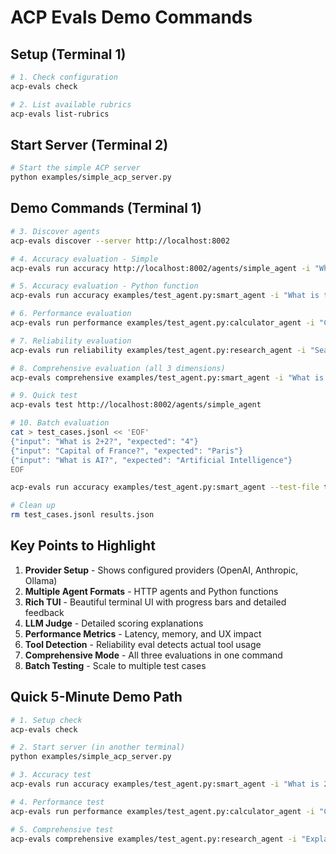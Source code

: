 # ACP Evals Demo Commands

## Setup (Terminal 1)

```bash
# 1. Check configuration
acp-evals check

# 2. List available rubrics
acp-evals list-rubrics
```

## Start Server (Terminal 2)

```bash
# Start the simple ACP server
python examples/simple_acp_server.py
```

## Demo Commands (Terminal 1)

```bash
# 3. Discover agents
acp-evals discover --server http://localhost:8002

# 4. Accuracy evaluation - Simple
acp-evals run accuracy http://localhost:8002/agents/simple_agent -i "What is 2+2?" -e "4"

# 5. Accuracy evaluation - Python function
acp-evals run accuracy examples/test_agent.py:smart_agent -i "What is the capital of France?" -e "Paris"

# 6. Performance evaluation
acp-evals run performance examples/test_agent.py:calculator_agent -i "Calculate 25% of 80" --track-memory

# 7. Reliability evaluation
acp-evals run reliability examples/test_agent.py:research_agent -i "Search for latest AI news and summarize it" --expected-tools search summarize

# 8. Comprehensive evaluation (all 3 dimensions)
acp-evals comprehensive examples/test_agent.py:smart_agent -i "What is machine learning?" -e "Machine learning is a subset of AI" --show-details

# 9. Quick test
acp-evals test http://localhost:8002/agents/simple_agent

# 10. Batch evaluation
cat > test_cases.jsonl << 'EOF'
{"input": "What is 2+2?", "expected": "4"}
{"input": "Capital of France?", "expected": "Paris"}
{"input": "What is AI?", "expected": "Artificial Intelligence"}
EOF

acp-evals run accuracy examples/test_agent.py:smart_agent --test-file test_cases.jsonl --export results.json

# Clean up
rm test_cases.jsonl results.json
```

## Key Points to Highlight

1. **Provider Setup** - Shows configured providers (OpenAI, Anthropic, Ollama)
2. **Multiple Agent Formats** - HTTP agents and Python functions
3. **Rich TUI** - Beautiful terminal UI with progress bars and detailed feedback
4. **LLM Judge** - Detailed scoring explanations
5. **Performance Metrics** - Latency, memory, and UX impact
6. **Tool Detection** - Reliability eval detects actual tool usage
7. **Comprehensive Mode** - All three evaluations in one command
8. **Batch Testing** - Scale to multiple test cases

## Quick 5-Minute Demo Path

```bash
# 1. Setup check
acp-evals check

# 2. Start server (in another terminal)
python examples/simple_acp_server.py

# 3. Accuracy test
acp-evals run accuracy examples/test_agent.py:smart_agent -i "What is 2+2?" -e "4"

# 4. Performance test  
acp-evals run performance examples/test_agent.py:calculator_agent -i "Calculate 100!" --track-memory

# 5. Comprehensive test
acp-evals comprehensive examples/test_agent.py:research_agent -i "Explain quantum computing" -e "Quantum computing uses quantum mechanics" --show-details
```